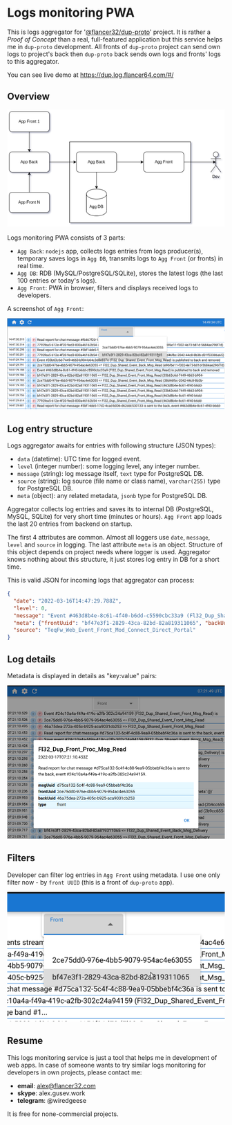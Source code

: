 # Logs monitoring PWA

This is logs aggregator for '[@flancer32/dup-proto](https://github.com/flancer32/dup-proto)' project. It is rather a
_Proof of Concept_ than a real, full-featured application but this service helps me in `dup-proto` development. All
fronts of `dup-proto` project can send own logs to project's back then `dup-proto` back sends own logs and fronts' logs
to this aggregator.

You can see live demo at https://dup.log.flancer64.com/#/

## Overview

![Log Agg Architecture](doc/img/log_agg_arch.png)

Logs monitoring PWA consists of 3 parts:

* `Agg Back`: `nodejs` app, collects logs entries from logs producer(s), temporary saves logs in `Agg DB`, transmits
  logs to `Agg Front` (or fronts) in real time.
* `Agg DB`: RDB (MySQL/PostgreSQL/SQLite), stores the latest logs (the last 100 entries or today's logs).
* `Agg Front`: PWA in browser, filters and displays received logs to developers.

A screenshot of `Agg Front`:

![Web UI List](./doc/img/log_agg_front_demo_list.png)

## Log entry structure

Logs aggregator awaits for entries with following structure (JSON types):

* `data` (datetime): UTC time for logged event.
* `level` (integer number): some logging level, any integer number.
* `message` (string): log message itself, `text` type for PostgreSQL DB.
* `source` (string): log source (file name or class name), `varchar(255)` type for PostgreSQL DB.
* `meta` (object): any related metadata, `jsonb` type for PostgreSQL DB.

Aggregator collects log entries and saves its to internal DB (PostgreSQL, MySQL, SQLite) for very short time (minutes or
hours). `Agg Front` app loads the last 20 entries from backend on startup.

The first 4 attributes are common. Almost all loggers use `date`, `message`, `level` and `source` in logging. The last
attribute `meta` is an object. Structure of this object depends on project needs where logger is used. Aggregator knows
nothing about this structure, it just stores log entry in DB for a short time.

This is valid JSON for incoming logs that aggregator can process:

```json
{
  "date": "2022-03-16T14:47:29.788Z",
  "level": 0,
  "message": "Event #463d8b4e-8c61-4f40-b6dd-c5590cbc33a9 (Fl32_Dup_Shared_Event_Front_Msg_Read) is published to back and removed from front queue.",
  "meta": {"frontUuid": "bf47e3f1-2829-43ca-82bd-82a819311065", "backUuid": "7792fea5-612e-4f20-9ed3-830a46162b54"},
  "source": "TeqFw_Web_Event_Front_Mod_Connect_Direct_Portal"
}
```

## Log details

Metadata is displayed in details as "key:value" pairs:

![Web UI Details](./doc/img/log_agg_front_demo_details.png)

## Filters

Developer can filter log entries in `Agg Front` using metadata. I use one only filter now - by `front UUID` (this is a
front of `dup-proto` app).

![Web UI Filter](./doc/img/log_agg_front_demo_filter.png)

## Resume

This logs monitoring service is just a tool that helps me in development of web apps. In case of someone wants to try
similar logs monitoring for developers in own projects, please contact me:

* **email**: alex@flancer32.com
* **skype**: alex.gusev.work
* **telegram**: @wiredgeese

It is free for none-commercial projects.
